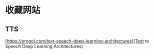 # 收藏网站
## TTS
[https://erogol.com/text-speech-deep-learning-architectures](Text to Speech Deep Learning Architectures)
